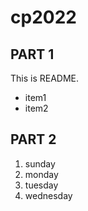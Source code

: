 # cp2022

## PART 1
This is README.
- item1
- item2

## PART 2
1. sunday
1. monday
1. tuesday
1. wednesday
